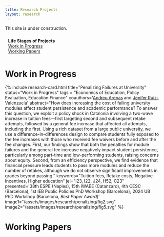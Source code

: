 ```yaml
---
title: Research Projects
layout: research
---
```

This site is under construction.
<div style="position: flex; right: 0; padding: 10px; border-radius: 5px;">
    <strong>Life Stages of Projects</strong><br>
    <a href="#work-in-progress">Work in Progress</a><br>
    <a href="#working-papers">Working Papers</a>
</div>


# Work in Progress

{% include research-card.html
  title="Penalizing Failures at University"
  status="Work in Progress"
  tags = "Economics of Education, Policy Evaluation, Education Finance"
  coauthors='<a href="https://sites.google.com/site/andreuarenasweb/" target="_blank">Andreu Arenas</a> and <a href="https://sites.google.com/site/ruizvalenjenifer" target="_blank">Jenifer Ruiz-Valenzuela</a>'
  abstract="How does increasing the cost of failing university modules affect student persistence and academic performance? To answer this question, we exploit a policy shock in Catalonia involving a two-wave increase in tuition fees—first targeting second and subsequent retake attempts, followed by a general fee increase that affected all attempts, including the first. Using a rich dataset from a large public university, we use a difference-in-differences design to compare students fully exposed to the fee increases with those who received fee waivers before and after the fee changes. First, our findings show that both the penalties for module failures and the general fee increase negatively impact student persistence, particularly among part-time and low-performing students, raising concerns about equity. Second, from an efficiency perspective, we find evidence that financial pressure leads students to pass more modules and reduce the number of retakes, although we do not observe significant improvements in grades beyond passing."
  keywords="Tuition fees, Retake costs, Negative Incentives, Higher education"
  jel="I23, I22, J24, H52, C23"
  presented='38th ESPE (Naples), 15th IWAEE (Catanzaro), 4th CESC (Barcelona), 1st IEB Public Policies PhD Workshop (Barcelona), 2024 UB PhD Workshop (Barcelona, <em>Best Paper Award</em>)'
  image1="/assets/images/research/penalizing/fig2.svg"
  image2="/assets/images/research/penalizing/fig5.svg"
%}

# Working Papers